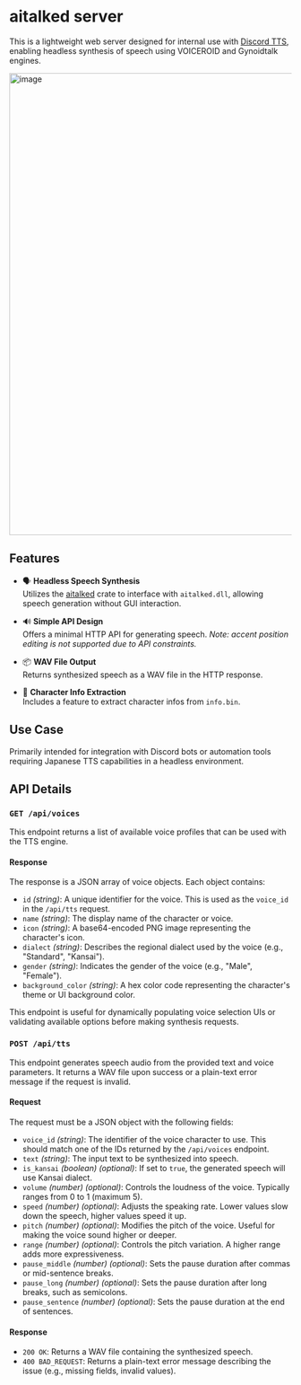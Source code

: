 # aitalked server
This is a lightweight web server designed for internal use with [Discord TTS](https://github.com/yanorei32/discord-tts), enabling headless synthesis of speech using VOICEROID and Gynoidtalk engines.

<img width="1114" height="823" alt="image" src="https://github.com/user-attachments/assets/4b42e24e-3873-4951-aa4b-93d2a8f2898f" />


## Features

- 🗣️ **Headless Speech Synthesis**  
  Utilizes the [aitalked](https://github.com/yanorei32/aitalked) crate to interface with `aitalked.dll`, allowing speech generation without GUI interaction.

- 🔊 **Simple API Design**  
  Offers a minimal HTTP API for generating speech. *Note: accent position editing is not supported due to API constraints.*

- 📦 **WAV File Output**  
  Returns synthesized speech as a WAV file in the HTTP response.

- 🧠 **Character Info Extraction**  
  Includes a feature to extract character infos from `info.bin`.

## Use Case

Primarily intended for integration with Discord bots or automation tools requiring Japanese TTS capabilities in a headless environment.

## API Details

### `GET /api/voices`

This endpoint returns a list of available voice profiles that can be used with the TTS engine.

#### Response

The response is a JSON array of voice objects. Each object contains:

- `id` *(string)*: A unique identifier for the voice. This is used as the `voice_id` in the `/api/tts` request.
- `name` *(string)*: The display name of the character or voice.
- `icon` *(string)*: A base64-encoded PNG image representing the character's icon.
- `dialect` *(string)*: Describes the regional dialect used by the voice (e.g., "Standard", "Kansai").
- `gender` *(string)*: Indicates the gender of the voice (e.g., "Male", "Female").
- `background_color` *(string)*: A hex color code representing the character's theme or UI background color.

This endpoint is useful for dynamically populating voice selection UIs or validating available options before making synthesis requests.

### `POST /api/tts`

This endpoint generates speech audio from the provided text and voice parameters. It returns a WAV file upon success or a plain-text error message if the request is invalid.

#### Request

The request must be a JSON object with the following fields:

- `voice_id` *(string)*: The identifier of the voice character to use. This should match one of the IDs returned by the `/api/voices` endpoint.
- `text` *(string)*: The input text to be synthesized into speech.
- `is_kansai` *(boolean)* *(optional)*: If set to `true`, the generated speech will use Kansai dialect.
- `volume` *(number)* *(optional)*: Controls the loudness of the voice. Typically ranges from 0 to 1 (maximum 5).
- `speed` *(number)* *(optional)*: Adjusts the speaking rate. Lower values slow down the speech, higher values speed it up.
- `pitch` *(number)* *(optional)*: Modifies the pitch of the voice. Useful for making the voice sound higher or deeper.
- `range` *(number)* *(optional)*: Controls the pitch variation. A higher range adds more expressiveness.
- `pause_middle` *(number)* *(optional)*: Sets the pause duration after commas or mid-sentence breaks.
- `pause_long` *(number)* *(optional)*: Sets the pause duration after long breaks, such as semicolons.
- `pause_sentence` *(number)* *(optional)*: Sets the pause duration at the end of sentences.

#### Response

- `200 OK`: Returns a WAV file containing the synthesized speech.
- `400 BAD_REQUEST`: Returns a plain-text error message describing the issue (e.g., missing fields, invalid values).
